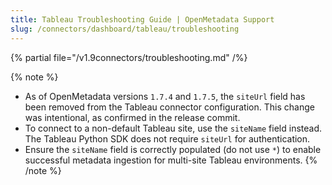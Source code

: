 ```yaml
---
title: Tableau Troubleshooting Guide | OpenMetadata Support
slug: /connectors/dashboard/tableau/troubleshooting
---
```


{% partial file="/v1.9connectors/troubleshooting.md" /%}

{% note %}
- As of OpenMetadata versions `1.7.4` and `1.7.5`, the `siteUrl` field has been removed from the Tableau connector configuration. This change was intentional, as confirmed in the release commit.  
- To connect to a non-default Tableau site, use the `siteName` field instead. The Tableau Python SDK does not require `siteUrl` for authentication.  
- Ensure the `siteName` field is correctly populated (do not use `*`) to enable successful metadata ingestion for multi-site Tableau environments.
{% /note %}
